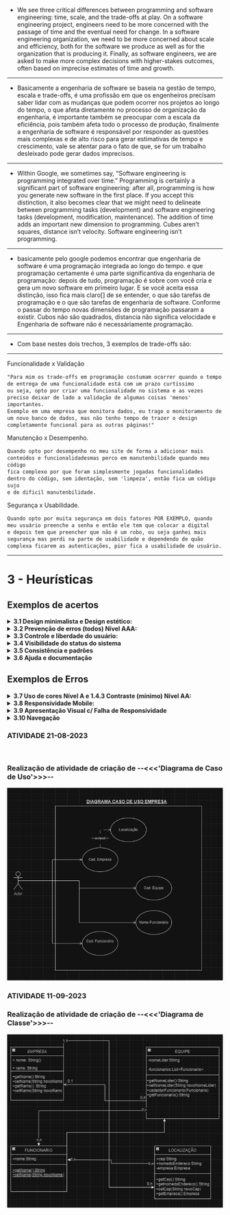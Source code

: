 -  We see three critical differences between programming and software engineering: time, scale,
and the trade-offs at play. On a software engineering project, engineers need to be more concerned 
with the passage of time and the eventual need for change. In a software engineering organization, 
we need to be more concerned about scale and efficiency, both for the software we produce as well as for the organization 
that is producing it. Finally, as software engineers, we are asked to make more complex decisions
with higher-stakes outcomes, often based on imprecise estimates of time and growth.
-----------------------------------------------------------------------------------------------------------------------------------------------------------------------------------------------------------------------------
-  Basicamente a engenharia de software se baseia na gestão de tempo,  escala
e trade-offs, é uma profissão em que os engenheiros precisam saber lidar
com as mudanças que podem ocorrer nos projetos ao longo do tempo, o que
afeta diretamente no processo de organização da engenharia, é importante
também se preocupar com a escala da eficiência, pois também afeta todo o
processo de produção, finalmente a engenharia de software é responsável
por responder as questões mais complexas e de alto risco para gerar estimativas
de tempo e crescimento, vale se atentar para o fato de que, se for um trabalho
desleixado pode gerar dados imprecisos.
-----------------------------------------------------------------------------------------------------------------------------------------------------------------------------------------------------------------------------
-  Within Google, we sometimes say, “Software engineering is programming integrated over time.” 
Programming is certainly a significant part of software engineering: after all, programming is 
how you generate new software in the first place. If you accept this distinction, it also becomes 
clear that we might need to delineate between programming tasks (development) and software engineering 
tasks (development, modification, maintenance). The addition of time adds an important new dimension to 
programming. Cubes aren’t squares, distance isn’t velocity. Software engineering isn’t programming.
-----------------------------------------------------------------------------------------------------------------------------------------------------------------------------------------------------------------------------
-  basicamente pelo google podemos encontrar que engenharia de software é uma programação integrada ao longo do tempo.
e que programação certamente é uma parte significantiva da engenharia de programação: depois de tudo, programação
é sobre com você cria e gera um novo software em primeiro lugar. E se você aceita essa distinção, isso fica mais claro[]
de se entender, o que são tarefas de programação e o que são tarefas de engenharia de software. Conforme o passar do tempo
novas dimensões de programação passaram a existir. Cubos não são quadrados, distancia não significa velocidade e 
Engenharia de software não é necessáriamente programação.
-----------------------------------------------------------------------------------------------------------------------------------------------------------------------------------------------------------------------------
-  Com base nestes dois trechos, 3 exemplos de trade-offs são:
-----------------------------------------------------------------------------------------------------------------------------------------------------------------------------------------------------------------------------
  Funcionalidade x Validação
  
    "Para mim os trade-offs em programação costumam ocorrer quando o tempo de entrega de uma funcionalidade está com um prazo curtissimo
    ou seja, opto por criar uma funcionalidade no sistema e as vezes preciso deixar de lado a validação de algumas coisas 'menos' importantes.
    Exemplo em uma empresa que monitora dados, eu trago o monitoramento de um novo banco de dados, mas não tenho tempo de trazer o design 
    completamente funcional para as outras páginas!"

  Manutenção x Desempenho.

    Quando opto por desempenho no meu site de forma a adicionar mais conteúdos e funcionalidadesmas perco em manutenbilidade quando meu código 
    fica complexo por que foram simplesmente jogadas funcionalidades dentro do código, sem identação, sem 'limpeza', então fica um código sujo
    e de dificil manutenbilidade.

  Segurança x Usabilidade.

    Quando opto por muita segurança em dois fatores POR EXEMPLO, quando meu usuário preenche a senha e então ele tem que colocar a digital
    e depois tem que preencher que não é um robo, ou seja ganhei mais segurança mas perdi na parte de usabilidade e dependendo de quão 
    complexa ficarem as autenticações, pior fica a usabilidade de usuário.

-----------------------------------------------------------------------------------------------------------------------------------------------------------------------------------------------------------------------------

# 3 - Heurísticas

## Exemplos de acertos


<details>
   <summary><b>3.1 Design minimalista e Design estético:</b></summary>
<p>Descrição: <br>a inteção principal é realzar uma pesquisa e, portanto, o foco da página vai unicamente para barra de pesquisa.</p>

<img alt="Google" height="450em" src="https://i.imgur.com/CF1ATI4.png">
</details>

<details>
   <summary><b>3.2 Prevenção de erros (todos) Nível AAA:</b></summary>

<p>Descrição: <br>os dados inseridos pelo usuário são verificados quanto a erros de entrada e o usuário tem a oportunidade de corrigi-los.</p>

<img alt="" height="450em" src="https://i.imgur.com/iTUb4pI.png">

</details>

<details>
   <summary><b>3.3 Controle e liberdade do usuário:</b></summary>

<p>Descrição: <br>Um bom Exemplo é o proprio Email do google que permite que o usuario consiga 'Desfazer' a ação caso tenho excluido um email por engano</p>

<img alt="Gmail" height="450em" src="https://i.imgur.com/1wVaCt5.png">

</details>

<details>
   <summary><b>3.4 Visibilidade do status do sistema </b></summary>

<p>Descrição:<br>O Youtube, por exemplo, disponibiliza uma barra lateral informando qual vídeo estamos vendo, quais já foram assistidos e quais são os próximos da lista.  <br>
<br>
<img alt="" height="450em" src="https://i.imgur.com/dhq6SUr.png">
</details>

<details>
   <summary><b>3.5 Consistência e padrões </b></summary>

<p>Descrição:<br> Durante a interação os usuários não devem ter dúvidas sobre o significado das palavras, ícones ou símbolos utilizados.
Portanto, é fundamental que uma interface siga as convenções da plataforma, mantendo padrões de interação   <br>
<br>
<img alt="" height="450em" src="https://i.imgur.com/UNFYlTT.png">
</details>

<details>
   <summary><b>3.6 Ajuda e documentação </b></summary>

<p>Descrição:<br> Uma solução bastante popular são os FAQs, nos quais são compiladas as principais e mais frequentes dúvidas e suas respectivas soluções.   <br>
<br>
<img alt="" height="450em" src="https://i.imgur.com/7OX1qcP.png">
</details>

## Exemplos de Erros

<details>
  <summary><b>3.7 Uso de cores Nível A e 1.4.3 Contraste (mínimo) Nível AA:</b></summary>

<p>Descrição:<br> Devido a falta de especificação de cores e contraste usuarios com baixa visão acharão muito mais dificil de ver uma página da Web.</p>

<img alt="musikcity" height="450em" src="https://i.imgur.com/oACPBBi.png">

</details>

<details>
  <summary><b>3.8	Responsividade Mobile:</b></summary>

<p>Descrição:<br>O site Siga não se ajusta responsivamente para o padrão mobile.</p>

<img alt="Siga" height="450em" src="https://i.imgur.com/9qyUHZj.png">

</details>


<details>
  <summary><b>3.9 Apresentação Visual c/ Falha de Responsividade </b></summary>

<p>Descrição:<br>O site Facebook tem uma uma disparidade muito grande quando enviamos um video do Mobile Para ser visto em dispositivos Desktop.</p>

<img alt="Siga" height="450em" src="https://i.imgur.com/vUPF0z4.png">

</details>
<details>
  <summary><b>3.10 Navegação</b></summary>

<p>Descrição:<br>O site Apresenta Falha em colocar muitas Propagandas ao Usuario que impede de Realizar a Visualização do conteudo.</p>

<img alt="Siga" height="450em" src="https://i.imgur.com/UjnGrcY.png">

</details>

### ATIVIDADE 21-08-2023

<br> 

### Realização de atividade de criação de --<<<'Diagrama de Caso de Uso'>>>--

<p align="center">
  <img src="DOC/verfinal.png" alt="Imagem">
</p>

### ATIVIDADE 11-09-2023

### Realização de atividade de criação de --<<<'Diagrama de Classe'>>>--

<p align="center">
  <img src="DOC/verclassefinal.png" alt="Imagem">
</p>